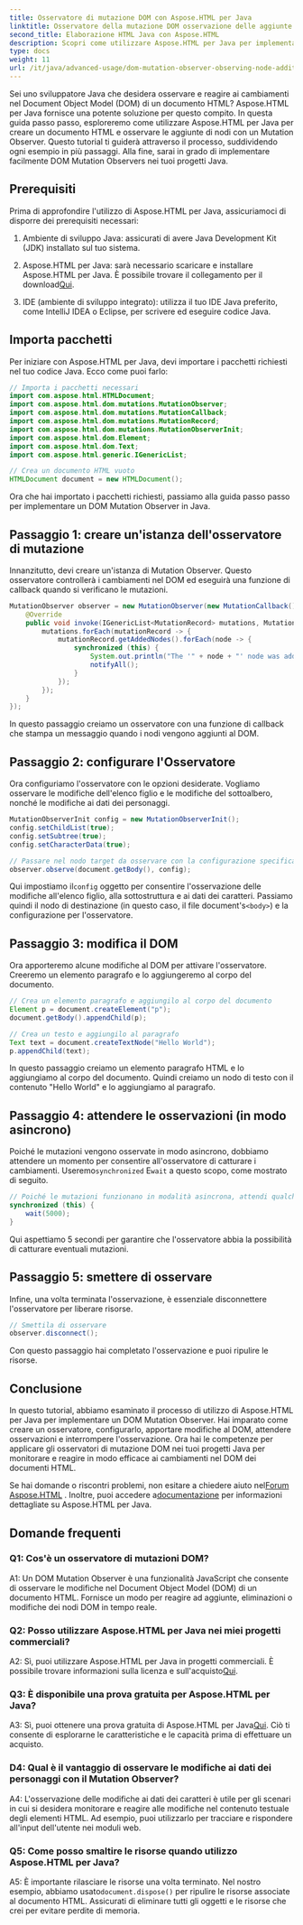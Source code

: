 ```yaml
---
title: Osservatore di mutazione DOM con Aspose.HTML per Java
linktitle: Osservatore della mutazione DOM osservazione delle aggiunte dei nodi
second_title: Elaborazione HTML Java con Aspose.HTML
description: Scopri come utilizzare Aspose.HTML per Java per implementare un DOM Mutation Observer in questa guida passo passo. Monitora e reagisci alle modifiche del DOM in modo efficace.
type: docs
weight: 11
url: /it/java/advanced-usage/dom-mutation-observer-observing-node-additions/
---
```


Sei uno sviluppatore Java che desidera osservare e reagire ai cambiamenti nel Document Object Model (DOM) di un documento HTML? Aspose.HTML per Java fornisce una potente soluzione per questo compito. In questa guida passo passo, esploreremo come utilizzare Aspose.HTML per Java per creare un documento HTML e osservare le aggiunte di nodi con un Mutation Observer. Questo tutorial ti guiderà attraverso il processo, suddividendo ogni esempio in più passaggi. Alla fine, sarai in grado di implementare facilmente DOM Mutation Observers nei tuoi progetti Java.

## Prerequisiti

Prima di approfondire l'utilizzo di Aspose.HTML per Java, assicuriamoci di disporre dei prerequisiti necessari:

1. Ambiente di sviluppo Java: assicurati di avere Java Development Kit (JDK) installato sul tuo sistema.

2.  Aspose.HTML per Java: sarà necessario scaricare e installare Aspose.HTML per Java. È possibile trovare il collegamento per il download[Qui](https://releases.aspose.com/html/java/).

3. IDE (ambiente di sviluppo integrato): utilizza il tuo IDE Java preferito, come IntelliJ IDEA o Eclipse, per scrivere ed eseguire codice Java.

## Importa pacchetti

Per iniziare con Aspose.HTML per Java, devi importare i pacchetti richiesti nel tuo codice Java. Ecco come puoi farlo:

```java
// Importa i pacchetti necessari
import com.aspose.html.HTMLDocument;
import com.aspose.html.dom.mutations.MutationObserver;
import com.aspose.html.dom.mutations.MutationCallback;
import com.aspose.html.dom.mutations.MutationRecord;
import com.aspose.html.dom.mutations.MutationObserverInit;
import com.aspose.html.dom.Element;
import com.aspose.html.dom.Text;
import com.aspose.html.generic.IGenericList;

// Crea un documento HTML vuoto
HTMLDocument document = new HTMLDocument();
```

Ora che hai importato i pacchetti richiesti, passiamo alla guida passo passo per implementare un DOM Mutation Observer in Java.

## Passaggio 1: creare un'istanza dell'osservatore di mutazione

Innanzitutto, devi creare un'istanza di Mutation Observer. Questo osservatore controllerà i cambiamenti nel DOM ed eseguirà una funzione di callback quando si verificano le mutazioni.

```java
MutationObserver observer = new MutationObserver(new MutationCallback() {
    @Override
    public void invoke(IGenericList<MutationRecord> mutations, MutationObserver mutationObserver) {
        mutations.forEach(mutationRecord -> {
            mutationRecord.getAddedNodes().forEach(node -> {
                synchronized (this) {
                    System.out.println("The '" + node + "' node was added to the document.");
                    notifyAll();
                }
            });
        });
    }
});
```

In questo passaggio creiamo un osservatore con una funzione di callback che stampa un messaggio quando i nodi vengono aggiunti al DOM.

## Passaggio 2: configurare l'Osservatore

Ora configuriamo l'osservatore con le opzioni desiderate. Vogliamo osservare le modifiche dell'elenco figlio e le modifiche del sottoalbero, nonché le modifiche ai dati dei personaggi.

```java
MutationObserverInit config = new MutationObserverInit();
config.setChildList(true);
config.setSubtree(true);
config.setCharacterData(true);

// Passare nel nodo target da osservare con la configurazione specificata
observer.observe(document.getBody(), config);
```

 Qui impostiamo il`config` oggetto per consentire l'osservazione delle modifiche all'elenco figlio, alla sottostruttura e ai dati dei caratteri. Passiamo quindi il nodo di destinazione (in questo caso, il file document's`<body>`) e la configurazione per l'osservatore.

## Passaggio 3: modifica il DOM

Ora apporteremo alcune modifiche al DOM per attivare l'osservatore. Creeremo un elemento paragrafo e lo aggiungeremo al corpo del documento.

```java
// Crea un elemento paragrafo e aggiungilo al corpo del documento
Element p = document.createElement("p");
document.getBody().appendChild(p);

// Crea un testo e aggiungilo al paragrafo
Text text = document.createTextNode("Hello World");
p.appendChild(text);
```

In questo passaggio creiamo un elemento paragrafo HTML e lo aggiungiamo al corpo del documento. Quindi creiamo un nodo di testo con il contenuto "Hello World" e lo aggiungiamo al paragrafo.

## Passaggio 4: attendere le osservazioni (in modo asincrono)

Poiché le mutazioni vengono osservate in modo asincrono, dobbiamo attendere un momento per consentire all'osservatore di catturare i cambiamenti. Useremo`synchronized` E`wait` a questo scopo, come mostrato di seguito.

```java
// Poiché le mutazioni funzionano in modalità asincrona, attendi qualche secondo
synchronized (this) {
    wait(5000);
}
```

Qui aspettiamo 5 secondi per garantire che l'osservatore abbia la possibilità di catturare eventuali mutazioni.

## Passaggio 5: smettere di osservare

Infine, una volta terminata l'osservazione, è essenziale disconnettere l'osservatore per liberare risorse.

```java
// Smettila di osservare
observer.disconnect();
```

Con questo passaggio hai completato l'osservazione e puoi ripulire le risorse.

## Conclusione

In questo tutorial, abbiamo esaminato il processo di utilizzo di Aspose.HTML per Java per implementare un DOM Mutation Observer. Hai imparato come creare un osservatore, configurarlo, apportare modifiche al DOM, attendere osservazioni e interrompere l'osservazione. Ora hai le competenze per applicare gli osservatori di mutazione DOM nei tuoi progetti Java per monitorare e reagire in modo efficace ai cambiamenti nel DOM dei documenti HTML.

Se hai domande o riscontri problemi, non esitare a chiedere aiuto nel[Forum Aspose.HTML](https://forum.aspose.com/) . Inoltre, puoi accedere a[documentazione](https://reference.aspose.com/html/java/) per informazioni dettagliate su Aspose.HTML per Java.

## Domande frequenti

### Q1: Cos'è un osservatore di mutazioni DOM?

A1: Un DOM Mutation Observer è una funzionalità JavaScript che consente di osservare le modifiche nel Document Object Model (DOM) di un documento HTML. Fornisce un modo per reagire ad aggiunte, eliminazioni o modifiche dei nodi DOM in tempo reale.

### Q2: Posso utilizzare Aspose.HTML per Java nei miei progetti commerciali?

 A2: Sì, puoi utilizzare Aspose.HTML per Java in progetti commerciali. È possibile trovare informazioni sulla licenza e sull'acquisto[Qui](https://purchase.aspose.com/buy).

### Q3: È disponibile una prova gratuita per Aspose.HTML per Java?

 A3: Sì, puoi ottenere una prova gratuita di Aspose.HTML per Java[Qui](https://releases.aspose.com/). Ciò ti consente di esplorarne le caratteristiche e le capacità prima di effettuare un acquisto.

### D4: Qual è il vantaggio di osservare le modifiche ai dati dei personaggi con il Mutation Observer?

A4: L'osservazione delle modifiche ai dati dei caratteri è utile per gli scenari in cui si desidera monitorare e reagire alle modifiche nel contenuto testuale degli elementi HTML. Ad esempio, puoi utilizzarlo per tracciare e rispondere all'input dell'utente nei moduli web.

### Q5: Come posso smaltire le risorse quando utilizzo Aspose.HTML per Java?

 A5: È importante rilasciare le risorse una volta terminato. Nel nostro esempio, abbiamo usato`document.dispose()` per ripulire le risorse associate al documento HTML. Assicurati di eliminare tutti gli oggetti e le risorse che crei per evitare perdite di memoria.